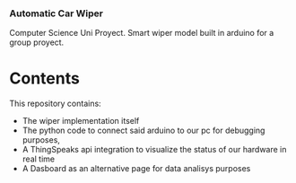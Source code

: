 ### Automatic Car Wiper

Computer Science Uni Proyect.
Smart wiper model built in arduino for a group proyect.

# Contents
This repository contains:
-  The wiper implementation itself
-  The python code to connect said arduino to our pc for debugging purposes,
-  A ThingSpeaks api integration to visualize the status of our hardware in real time
-  A Dasboard as an alternative page for data analisys purposes
